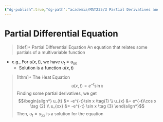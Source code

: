 ```yaml
---
{"dg-publish":true,"dg-path":"academia/MAT235/3 Partial Derivatives and the Gradient/Partial Differential Equation.md","permalink":"/academia/mat-235/3-partial-derivatives-and-the-gradient/partial-differential-equation/","tags":["lecture","math","note","university"],"created":"2024-11-13T19:59:54.131-08:00","updated":"2025-01-09T16:06:03.873-08:00"}
---
```



# Partial Differential Equation

> [!def]+ Partial Differential Equation
> An equation that relates some partials of a multivariable function

- e.g., For $u(x, t)$, we have $u_{t} = u_{xx}$
    - Solution is a function $u(x, t)$

> [!thm]+ The Heat Equation
> $$u(x, t) = e^{-t}\sin x$$
> Finding some partial derivatives, we get
> $$\begin{align*}
> u_{t} &= -e^{-t}\sin x \tag{1} \\
> u_{x} &= e^{-t}\cos x \tag {2} \\
> u_{xx} &= -e^{-t} \sin x \tag {3}
> \end{align*}$$
> Then, $u_{t} = u_{x x}$ is a solution for the equation
